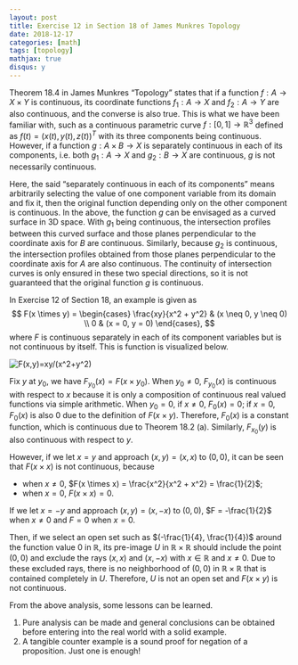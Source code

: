 ```yaml
---
layout: post
title: Exercise 12 in Section 18 of James Munkres Topology
date: 2018-12-17
categories: [math]
tags: [topology]
mathjax: true
disqus: y
---
```


Theorem 18.4 in James Munkres “Topology” states that if a function $f : A \rightarrow X \times Y$ is continuous, its coordinate functions $f_1 : A \rightarrow X$ and $f_2 : A \rightarrow Y$ are also continuous, and the converse is also true. This is what we have been familiar with, such as a continuous parametric curve $f: [0, 1] \rightarrow \mathbb{R}^3$ defined as $f(t) = (x(t), y(t), z(t))^T$ with its three components being continuous. However, if a function $g: A \times B \rightarrow X$ is separately continuous in each of its components, i.e. both $g_1: A \rightarrow X$ and $g_2 : B \rightarrow X$ are continuous, $g$ is not necessarily continuous.

Here, the said “separately continuous in each of its components” means arbitrarily selecting the value of one component variable from its domain and fix it, then the original function depending only on the other component is continuous. In the above, the function $g$ can be envisaged as a curved surface in 3D space. With $g_1$ being continuous, the intersection profiles between this curved surface and those planes perpendicular to the coordinate axis for $B$ are continuous. Similarly, because $g_2$ is continuous, the intersection profiles obtained from those planes perpendicular to the coordinate axis for $A$ are also continuous. The continuity of intersection curves is only ensured in these two special directions, so it is not guaranteed that the original function $g$ is continuous.

In Exercise 12 of Section 18, an example is given as
$$
F(x \times y) = \begin{cases}
\frac{xy}{x^2 + y^2} & (x \neq 0, y \neq 0) \\
0 & (x = 0, y = 0)
\end{cases},
$$
where $F$ is continuous separately in each of its component variables but is not continuous by itself. This is function is visualized below.

![F(x,y)=xy/(x^2+y^2)](media/99212C74-FBA6-4EF6-9F4B-26FA18A758DC.gif)

Fix $y$ at $y_0$, we have $F_{y_0}(x) = F(x \times y_0)$. When $y_0 \neq 0$, $F_{y_0}(x)$ is continuous with respect to $x$ because it is only a composition of continuous real valued functions via simple arithmetic. When $y_0 = 0$, if $x \neq 0$, $F_0(x) = 0$; if $x =0$, $F_0(x)$ is also 0 due to the definition of $F(x \times y)$. Therefore, $F_0(x)$ is a constant function, which is continuous due to Theorem 18.2 (a). Similarly, $F_{x_0}(y)$ is also continuous with respect to $y$.

However, if we let $x = y$ and approach $(x, y) = (x, x)$ to $(0, 0)$, it can be seen that $F(x \times x)$ is not continuous, because

* when $x \neq 0$, $F(x \times x) = \frac{x^2}{x^2 + x^2} = \frac{1}{2}$;
* when $x = 0$, $F(x \times x) = 0$.

If we let $x = -y$ and approach $(x ,y) = (x, -x)$ to $(0, 0)$, $F = -\frac{1}{2}$ when $x \neq 0$ and $F = 0$ when $x = 0$.

Then, if we select an open set such as $(-\frac{1}{4}, \frac{1}{4})$ around the function value $0$ in $\mathbb{R}$, its pre-image $U$ in $\mathbb{R} \times \mathbb{R}$ should include the point $(0, 0)$ and exclude the rays $(x, x)$ and $(x, -x)$ with $x \in \mathbb{R}$ and $x \neq 0$. Due to these excluded rays, there is no neighborhood of $(0, 0)$ in $\mathbb{R} \times \mathbb{R}$ that is contained completely in $U$. Therefore, $U$ is not an open set and $F(x \times y)$ is not continuous.

From the above analysis, some lessons can be learned.

1. Pure analysis can be made and general conclusions can be obtained before entering into the real world with a solid example.
2. A tangible counter example is a sound proof for negation of a proposition. Just one is enough!
